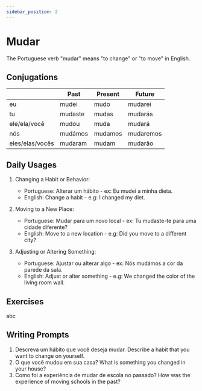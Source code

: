 ```yaml
---
sidebar_position: 2
---
```


# Mudar

The Portuguese verb "mudar" means "to change" or "to move" in English.

## Conjugations

|                 | Past    | Present | Future    |
| --------------- | ------- | ------- | --------- |
| eu              | mudei   | mudo    | mudarei   |
| tu              | mudaste | mudas   | mudarás   |
| ele/ela/você    | mudou   | muda    | mudará    |
| nós             | mudámos | mudamos | mudaremos |
| eles/elas/vocês | mudaram | mudam   | mudarão   |

## Daily Usages

1. Changing a Habit or Behavior:

   - Portuguese: Alterar um hábito - ex: Eu mudei a minha dieta.
   - English: Change a habit - e.g: I changed my diet.

2. Moving to a New Place:

   - Portuguese: Mudar para um novo local - ex: Tu mudaste-te para uma cidade diferente?
   - English: Move to a new location - e.g: Did you move to a different city?

3. Adjusting or Altering Something:

   - Portuguese: Ajustar ou alterar algo - ex: Nós mudámos a cor da parede da sala.
   - English: Adjust or alter something - e.g: We changed the color of the living room wall.

## Exercises

abc

## Writing Prompts

1. Descreva um hábito que você deseja mudar. Describe a habit that you want to change on yourself.
2. O que você mudou em sua casa? What is something you changed in your house?
3. Como foi a experiência de mudar de escola no passado? How was the experience of moving schools in the past?
